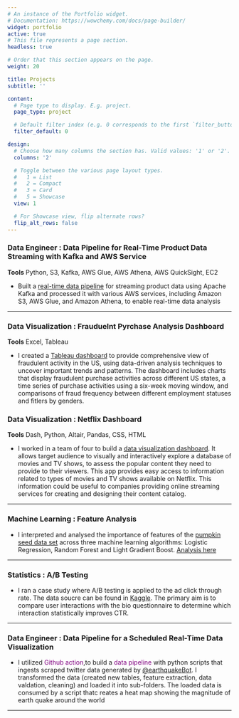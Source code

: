 ```yaml
---
# An instance of the Portfolio widget.
# Documentation: https://wowchemy.com/docs/page-builder/
widget: portfolio
active: true
# This file represents a page section.
headless: true

# Order that this section appears on the page.
weight: 20

title: Projects
subtitle: ''

content:
  # Page type to display. E.g. project.
  page_type: project

  # Default filter index (e.g. 0 corresponds to the first `filter_button` instance below).
  filter_default: 0

design:
  # Choose how many columns the section has. Valid values: '1' or '2'.
  columns: '2'

  # Toggle between the various page layout types.
  #   1 = List
  #   2 = Compact
  #   3 = Card
  #   5 = Showcase
  view: 1

  # For Showcase view, flip alternate rows?
  flip_alt_rows: false
---
```




### Data Engineer : Data Pipeline for Real-Time Product Data Streaming with Kafka and AWS Service
**Tools** Python, S3, Kafka, AWS Glue, AWS Athena, AWS QuickSight, EC2     
- Built a [real-time data pipeline](https://github.com/thayeylolu/Data-Engineering-Projects/tree/master/aws/real-time%20product%20analysis%20with%20kafka) for streaming product data using Apache Kafka and processed it with various AWS services, including Amazon S3, AWS Glue, and Amazon Athena, to enable real-time data analysis
----

### Data Visualization : Frauduelnt Pyrchase Analysis Dashboard
**Tools** Excel, Tableau

- I created a [Tableau dashboard](https://public.tableau.com/app/profile/taiwo.owoseni2578/viz/start2_16777138500650/Dashboard1) to provide comprehensive view of fraudulent activity in the US, using data-driven analysis techniques to uncover important trends and patterns. The dashboard includes charts that display fraudulent purchase activities across different US states, a time series of purchase activities using a six-week moving window, and comparisons of fraud frequency between different employment statuses and fitlers by genders. 

### Data Visualization : Netflix Dashboard
**Tools** Dash, Python, Altair, Pandas, CSS, HTML

- I worked in a team of four to build a [data visualization dashboard](https://dsci-532-netflixpy.herokuapp.com/). It allows target audience to visually and interactively explore a database of movies and TV shows, to assess the popular content they need to provide to their viewers. This app provides easy access to information related to types of movies and TV shows available on Netflix. This information could be useful to companies providing online streaming services for creating and designing their content catalog.
---
### Machine Learning : Feature Analysis

- I interpreted and analysed the importance of features of the [pumpkin seed data set](https://www.kaggle.com/mkoklu42/pumpkin-seeds-dataset?select=Pumpkin_Seeds_Dataset.xlsx) across three machine learning algorithms: Logistic Regression,
Random Forest and Light Gradient Boost. [Analysis here](https://github.com/thayeylolu/Feature-Analysis/blob/main/feature%20analysis.ipynb)
---
### Statistics : A/B Testing
- I ran a case study where A/B testing is applied to the ad click through rate. The data soucre can be found in [Kaggle](https://www.kaggle.com/datasets/osuolaleemmanuel/ad-ab-testing). The primary aim is to compare user interactions with the bio questionnaire to determine which interaction statistically improves CTR.
---
### Data Engineer : Data Pipeline for a Scheduled Real-Time Data Visualization
- I utilized <span style="color: purple;">Github action</span>,to build a <span style="color: purple;"> data pipeline</span> with python scripts that ingests scraped twitter data generated by [@earthquakeBot](https://twitter.com/earthquakeBot). I transformed the data (created new tables, feature extraction, data valdation, cleaning) and loaded it into sub-folders. The loaded data is consumed by a script thatc reates a heat map showing the magnitude of earth quake around the world
---




